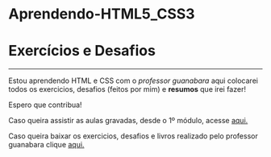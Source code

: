 # Aprendendo-HTML5_CSS3

<body>
<h1>Exercícios e Desafios</h1> 
<hr>
<p>Estou aprendendo HTML e CSS com o <em>professor guanabara</em> aqui colocarei todos os exercicios, desafios (feitos por mim) e <strong>resumos</strong> que irei fazer! 
<p> Espero que contribua!</p>
<div>
<p>Caso queira assistir as aulas gravadas, desde o 1º módulo, acesse <a href="https://www.youtube.com/watch?v=Ejkb_YpuHWs&list=PLHz_AreHm4dkZ9-atkcmcBaMZdmLHft8n" target="_blank">aqui.</a></p>
<p>Caso queira baixar os exercicios, desafios e livros realizado pelo professor guanabara clique <a href="https://github.com/gustavoguanabara/html-css/tree/master" target="_blank"> aqui.</a></p>
</body>
